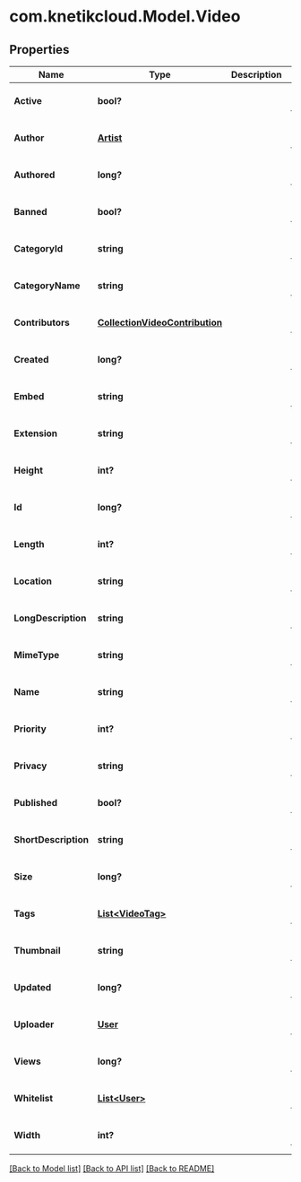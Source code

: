 # com.knetikcloud.Model.Video
## Properties

Name | Type | Description | Notes
------------ | ------------- | ------------- | -------------
**Active** | **bool?** |  | [optional] [default to null]
**Author** | [**Artist**](Artist.md) |  | [optional] [default to null]
**Authored** | **long?** |  | [optional] [default to null]
**Banned** | **bool?** |  | [optional] [default to null]
**CategoryId** | **string** |  | [optional] [default to null]
**CategoryName** | **string** |  | [optional] [default to null]
**Contributors** | [**CollectionVideoContribution**](CollectionVideoContribution.md) |  | [optional] [default to null]
**Created** | **long?** |  | [optional] [default to null]
**Embed** | **string** |  | [optional] [default to null]
**Extension** | **string** |  | [optional] [default to null]
**Height** | **int?** |  | [optional] [default to null]
**Id** | **long?** |  | [optional] [default to null]
**Length** | **int?** |  | [optional] [default to null]
**Location** | **string** |  | [optional] [default to null]
**LongDescription** | **string** |  | [optional] [default to null]
**MimeType** | **string** |  | [optional] [default to null]
**Name** | **string** |  | [optional] [default to null]
**Priority** | **int?** |  | [optional] [default to null]
**Privacy** | **string** |  | [optional] [default to null]
**Published** | **bool?** |  | [optional] [default to null]
**ShortDescription** | **string** |  | [optional] [default to null]
**Size** | **long?** |  | [optional] [default to null]
**Tags** | [**List&lt;VideoTag&gt;**](VideoTag.md) |  | [optional] [default to null]
**Thumbnail** | **string** |  | [optional] [default to null]
**Updated** | **long?** |  | [optional] [default to null]
**Uploader** | [**User**](User.md) |  | [optional] [default to null]
**Views** | **long?** |  | [optional] [default to null]
**Whitelist** | [**List&lt;User&gt;**](User.md) |  | [optional] [default to null]
**Width** | **int?** |  | [optional] [default to null]

[[Back to Model list]](../README.md#documentation-for-models) [[Back to API list]](../README.md#documentation-for-api-endpoints) [[Back to README]](../README.md)

